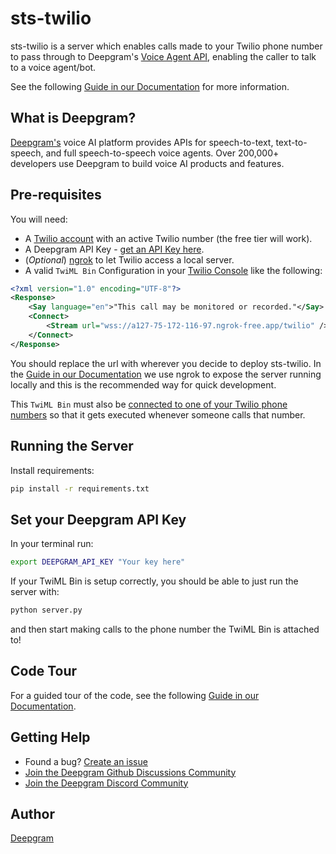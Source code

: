 # sts-twilio

sts-twilio is a server which enables calls made to your Twilio phone number to pass through to Deepgram's [Voice Agent API](https://developers.deepgram.com/docs/voice-agent), enabling the caller to talk to a voice agent/bot.

See the following [Guide in our Documentation](https://developers.deepgram.com/docs/twilio-and-deepgram-voice-agent) for more information.

## What is Deepgram?

[Deepgram's](https://deepgram.com/) voice AI platform provides APIs for speech-to-text, text-to-speech, and full speech-to-speech voice agents. Over 200,000+ developers use Deepgram to build voice AI products and features.

## Pre-requisites

You will need:
* A [Twilio account](https://www.twilio.com/try-twilio) with an active Twilio number (the free tier will work).
* A Deepgram API Key - [get an API Key here](https://console.deepgram.com/signup?jump=keys).
* (_Optional_) [ngrok](https://ngrok.com/) to let Twilio access a local server.
* A valid `TwiML Bin` Configuration in your [Twilio Console](https://www.twilio.com/docs/serverless/twiml-bins) like the following:

```xml
<?xml version="1.0" encoding="UTF-8"?>
<Response>
    <Say language="en">"This call may be monitored or recorded."</Say>
    <Connect>
        <Stream url="wss://a127-75-172-116-97.ngrok-free.app/twilio" />
    </Connect>
</Response>
```
You should replace the url with wherever you decide to deploy sts-twilio. In the [Guide in our Documentation](https://developers.deepgram.com/docs/twilio-and-deepgram-voice-agent) we use ngrok to expose the server running locally and this is the recommended way for quick development.

This `TwiML Bin` must also be [connected to one of your Twilio phone numbers](https://www.twilio.com/docs/serverless/twiml-bins/getting-started#wire-your-twiml-bin-up-to-an-incoming-phone-call) so that it gets executed whenever someone calls that number.

## Running the Server

Install requirements:

```bash
pip install -r requirements.txt
```

## Set your Deepgram API Key

In your terminal run:

```bash
export DEEPGRAM_API_KEY "Your key here"
```

If your TwiML Bin is setup correctly, you should be able to just run the server with:

```bash
python server.py
```
and then start making calls to the phone number the TwiML Bin is attached to!

## Code Tour

For a guided tour of the code, see the following [Guide in our Documentation](https://developers.deepgram.com/docs/twilio-and-deepgram-voice-agent).


## Getting Help

- Found a bug? [Create an issue](https://github.com/deepgram-devs/sts-twilio/issues)
- [Join the Deepgram Github Discussions Community](https://github.com/orgs/deepgram/discussions)
- [Join the Deepgram Discord Community](https://discord.gg/xWRaCDBtW4)

## Author

[Deepgram](https://deepgram.com)